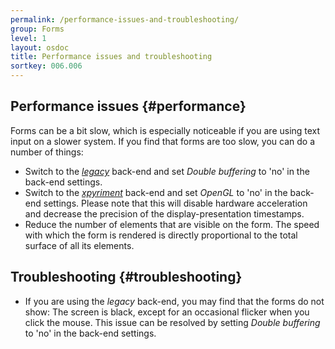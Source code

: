 ```yaml
---
permalink: /performance-issues-and-troubleshooting/
group: Forms
level: 1
layout: osdoc
title: Performance issues and troubleshooting
sortkey: 006.006
---
```


Performance issues {#performance}
------------------

Forms can be a bit slow, which is especially noticeable if you are using text input on a slower system. If you find that forms are too slow, you can do a number of things:

- Switch to the *[legacy][]* back-end and set *Double buffering* to 'no' in the back-end settings.
- Switch to the *[xpyriment][]* back-end and set *OpenGL* to 'no' in the back-end settings. Please note that this will disable hardware acceleration and decrease the precision of the display-presentation timestamps.
- Reduce the number of elements that are visible on the form. The speed with which the form is rendered is directly proportional to the total surface of all its elements.

Troubleshooting {#troubleshooting}
---------------

- If you are using the *legacy* back-end, you may find that the forms do not show: The screen is black, except for an occasional flicker when you click the mouse. This issue can be resolved by setting *Double buffering* to 'no' in the back-end settings.

[legacy]: back-ends/legacy
[xpyriment]: back-ends/xpyriment